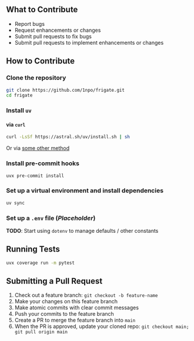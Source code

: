 ## What to Contribute

- Report bugs
- Request enhancements or changes
- Submit pull requests to fix bugs
- Submit pull requests to implement enhancements or changes

## How to Contribute

### Clone the repository

```bash
git clone https://github.com/1npo/frigate.git
cd frigate
```

### Install `uv`

#### via `curl`
```bash
curl -LsSf https://astral.sh/uv/install.sh | sh
```

Or via [some other method](https://docs.astral.sh/uv/getting-started/installation/)

### Install pre-commit hooks

```bash
uvx pre-commit install
```

### Set up a virtual environment and install dependencies

```bash
uv sync
```

### Set up a `.env` file (***Placeholder***)

**TODO**: Start using `dotenv` to manage defaults / other constants

## Running Tests

```bash
uvx coverage run -m pytest
```

## Submitting a Pull Request

1. Check out a feature branch: `git checkout -b feature-name`
2. Make your changes on this feature branch
3. Make atomic commits with clear commit messages
4. Push your commits to the feature branch
5. Create a PR to merge the feature branch into `main`
6. When the PR is approved, update your cloned repo: `git checkout main; git pull origin main`

